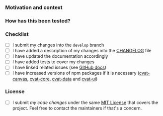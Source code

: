 <!-- Raise an issue to propose your change (https://github.com/opencv/cvat/issues).
It helps to avoid duplication of efforts from multiple independent contributors.
Discuss your ideas with maintainers to be sure that changes will be approved and merged.
Read the [Contribution guide](https://opencv.github.io/cvat/docs/contributing/). -->

<!-- Provide a general summary of your changes in the Title above -->

### Motivation and context
<!-- Why is this change required? What problem does it solve? If it fixes an open
issue, please link to the issue here. Describe your changes in detail, add
screenshots. -->

### How has this been tested?
<!-- Please describe in detail how you tested your changes.
Include details of your testing environment, and the tests you ran to
see how your change affects other areas of the code, etc. -->

### Checklist
<!-- Go over all the following points, and put an `x` in all the boxes that apply.
If an item isn't applicable for some reason, then ~~explicitly strikethrough~~ the whole
line. If you don't do that, GitHub will show incorrect progress for the pull request.
If you're unsure about any of these, don't hesitate to ask. We're here to help! -->
- [ ] I submit my changes into the `develop` branch
- [ ] I have added a description of my changes into the [CHANGELOG](https://github.com/opencv/cvat/blob/develop/CHANGELOG.md) file
- [ ] I have updated the documentation accordingly
- [ ] I have added tests to cover my changes
- [ ] I have linked related issues (see [GitHub docs](
  https://help.github.com/en/github/managing-your-work-on-github/linking-a-pull-request-to-an-issue#linking-a-pull-request-to-an-issue-using-a-keyword))
- [ ] I have increased versions of npm packages if it is necessary
  ([cvat-canvas](https://github.com/opencv/cvat/tree/develop/cvat-canvas#versioning),
  [cvat-core](https://github.com/opencv/cvat/tree/develop/cvat-core#versioning),
  [cvat-data](https://github.com/opencv/cvat/tree/develop/cvat-data#versioning) and
  [cvat-ui](https://github.com/opencv/cvat/tree/develop/cvat-ui#versioning))

### License

- [ ] I submit _my code changes_ under the same [MIT License](
  https://github.com/opencv/cvat/blob/develop/LICENSE) that covers the project.
  Feel free to contact the maintainers if that's a concern.
